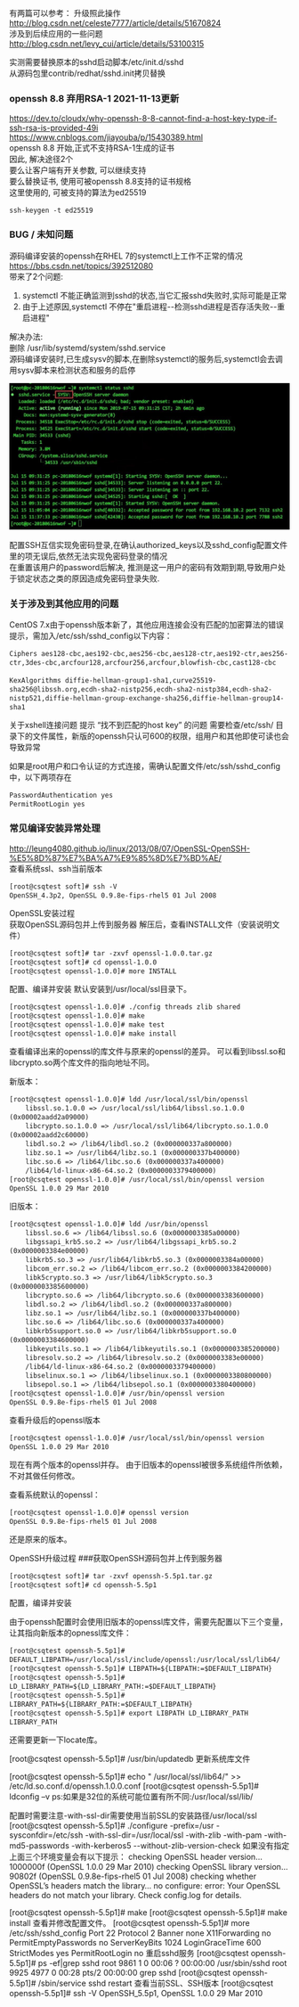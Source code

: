 有两篇可以参考：
升级照此操作  
http://blog.csdn.net/celeste7777/article/details/51670824  
涉及到后续应用的一些问题  
http://blog.csdn.net/levy_cui/article/details/53100315 

实测需要替换原本的sshd启动脚本/etc/init.d/sshd  
从源码包里contrib/redhat/sshd.init拷贝替换

### openssh 8.8 弃用RSA-1  2021-11-13更新
https://dev.to/cloudx/why-openssh-8-8-cannot-find-a-host-key-type-if-ssh-rsa-is-provided-49i  
https://www.cnblogs.com/jiayouba/p/15430389.html  
openssh 8.8 开始,正式不支持RSA-1生成的证书  
因此, 解决途径2个  
要么让客户端有开关参数, 可以继续支持  
要么替换证书, 使用可被openssh 8.8支持的证书规格  
这里使用的, 可被支持的算法为ed25519  
```
ssh-keygen -t ed25519
```

### BUG / 未知问题
源码编译安装的openssh在RHEL 7的systemctl上工作不正常的情况  
https://bbs.csdn.net/topics/392512080  
带来了2个问题:
1) systemctl 不能正确监测到sshd的状态,当它汇报sshd失败时,实际可能是正常
2) 由于上述原因,systemctl 不停在"重启进程--检测sshd进程是否存活失败--重启进程"

解决办法:  
删除 /usr/lib/systemd/system/sshd.service  
源码编译安装时,已生成sysv的脚本,在删除systemctl的服务后,systemctl会去调用sysv脚本来检测状态和服务的启停

![](images/xyFVJeN1Pnuz6rJdiH7wEVqS5YmDp2K0.jpg)


配置SSH互信实现免密码登录,在确认authorized_keys以及sshd_config配置文件里的项无误后,依然无法实现免密码登录的情况  
在重置该用户的password后解决, 推测是这一用户的密码有效期到期,导致用户处于锁定状态之类的原因造成免密码登录失败.


### 关于涉及到其他应用的问题  
CentOS 7.x由于openssh版本新了，其他应用连接会没有匹配的加密算法的错误提示，需加入/etc/ssh/sshd_config以下内容：
```
Ciphers aes128-cbc,aes192-cbc,aes256-cbc,aes128-ctr,aes192-ctr,aes256-ctr,3des-cbc,arcfour128,arcfour256,arcfour,blowfish-cbc,cast128-cbc  
 
KexAlgorithms diffie-hellman-group1-sha1,curve25519-sha256@libssh.org,ecdh-sha2-nistp256,ecdh-sha2-nistp384,ecdh-sha2-nistp521,diffie-hellman-group-exchange-sha256,diffie-hellman-group14-sha1  
```
关于xshell连接问题
提示 “找不到匹配的host key” 的问题
需要检查/etc/ssh/ 目录下的文件属性，新版的openssh只认可600的权限，组用户和其他即使可读也会导致异常

如果是root用户和口令认证的方式连接，需确认配置文件/etc/ssh/sshd_config中，以下两项存在
```
PasswordAuthentication yes
PermitRootLogin yes
```

### 常见编译安装异常处理
http://leung4080.github.io/linux/2013/08/07/OpenSSL-OpenSSH-%E5%8D%87%E7%BA%A7%E9%85%8D%E7%BD%AE/  
查看系统ssl、ssh当前版本
```
[root@csqtest soft]# ssh -V
OpenSSH_4.3p2, OpenSSL 0.9.8e-fips-rhel5 01 Jul 2008
```
OpenSSL安装过程  
获取OpenSSL源码包并上传到服务器 解压后，查看INSTALL文件（安装说明文件）
```
[root@csqtest soft]# tar -zxvf openssl-1.0.0.tar.gz 
[root@csqtest soft]# cd openssl-1.0.0
[root@csqtest openssl-1.0.0]# more INSTALL
```
配置、编译并安装
默认安装到/usr/local/ssl目录下。
```
[root@csqtest openssl-1.0.0]# ./config threads zlib shared
[root@csqtest openssl-1.0.0]# make 
[root@csqtest openssl-1.0.0]# make test
[root@csqtest openssl-1.0.0]# make install
```
查看编译出来的openssl的库文件与原来的openssl的差异。 可以看到libssl.so和libcrypto.so两个库文件的指向地址不同。

新版本：
```
[root@csqtest openssl-1.0.0]# ldd /usr/local/ssl/bin/openssl 
    libssl.so.1.0.0 => /usr/local/ssl/lib64/libssl.so.1.0.0 (0x00002aadd2a09000)
    libcrypto.so.1.0.0 => /usr/local/ssl/lib64/libcrypto.so.1.0.0 (0x00002aadd2c60000)
    libdl.so.2 => /lib64/libdl.so.2 (0x000000337a800000)
    libz.so.1 => /usr/lib64/libz.so.1 (0x000000337b400000)
    libc.so.6 => /lib64/libc.so.6 (0x000000337a400000)
    /lib64/ld-linux-x86-64.so.2 (0x0000003379400000)
[root@csqtest openssl-1.0.0]# /usr/local/ssl/bin/openssl version
OpenSSL 1.0.0 29 Mar 2010
```
旧版本：
```
[root@csqtest openssl-1.0.0]# ldd /usr/bin/openssl
    libssl.so.6 => /lib64/libssl.so.6 (0x0000003385a00000)
    libgssapi_krb5.so.2 => /usr/lib64/libgssapi_krb5.so.2 (0x0000003384e00000)
    libkrb5.so.3 => /usr/lib64/libkrb5.so.3 (0x0000003384a00000)
    libcom_err.so.2 => /lib64/libcom_err.so.2 (0x0000003384200000)
    libk5crypto.so.3 => /usr/lib64/libk5crypto.so.3 (0x0000003385600000)
    libcrypto.so.6 => /lib64/libcrypto.so.6 (0x0000003383600000)
    libdl.so.2 => /lib64/libdl.so.2 (0x000000337a800000)
    libz.so.1 => /usr/lib64/libz.so.1 (0x000000337b400000)
    libc.so.6 => /lib64/libc.so.6 (0x000000337a400000)
    libkrb5support.so.0 => /usr/lib64/libkrb5support.so.0 (0x0000003384600000)
    libkeyutils.so.1 => /lib64/libkeyutils.so.1 (0x0000003385200000)
    libresolv.so.2 => /lib64/libresolv.so.2 (0x0000003383e00000)
    /lib64/ld-linux-x86-64.so.2 (0x0000003379400000)
    libselinux.so.1 => /lib64/libselinux.so.1 (0x0000003380800000)
    libsepol.so.1 => /lib64/libsepol.so.1 (0x0000003380400000)
[root@csqtest openssl-1.0.0]# /usr/bin/openssl version
OpenSSL 0.9.8e-fips-rhel5 01 Jul 2008
```
查看升级后的openssl版本
```
[root@csqtest openssl-1.0.0]# /usr/local/ssl/bin/openssl version
OpenSSL 1.0.0 29 Mar 2010
```
现在有两个版本的openssl并存。 由于旧版本的openssl被很多系统组件所依赖，不对其做任何修改。

查看系统默认的openssl：
```
[root@csqtest openssl-1.0.0]# openssl version
OpenSSL 0.9.8e-fips-rhel5 01 Jul 2008
```
还是原来的版本。

OpenSSH升级过程
###获取OpenSSH源码包并上传到服务器
```
[root@csqtest soft]# tar -zxvf openssh-5.5p1.tar.gz 
[root@csqtest soft]# cd openssh-5.5p1
```
配置，编译并安装

由于openssh配置时会使用旧版本的openssl库文件，需要先配置以下三个变量，让其指向新版本的opnessl库文件：
```
[root@csqtest openssh-5.5p1]# DEFAULT_LIBPATH=/usr/local/ssl/include/openssl:/usr/local/ssl/lib64/
[root@csqtest openssh-5.5p1]# LIBPATH=${LIBPATH:=$DEFAULT_LIBPATH} 
[root@csqtest openssh-5.5p1]# LD_LIBRARY_PATH=${LD_LIBRARY_PATH:=$DEFAULT_LIBPATH}
[root@csqtest openssh-5.5p1]# LIBRARY_PATH=${LIBRARY_PATH:=$DEFAULT_LIBPATH}
[root@csqtest openssh-5.5p1]# export LIBPATH LD_LIBRARY_PATH LIBRARY_PATH
```
还需要更新一下locate库。

[root@csqtest openssh-5.5p1]# /usr/bin/updatedb
更新系统库文件

[root@csqtest openssh-5.5p1]# echo " /usr/local/ssl/lib64/" >> /etc/ld.so.conf.d/openssh.1.0.0.conf
[root@csqtest openssh-5.5p1]# ldconfig –v
ps:如果是32位的系统可能位置有所不同:/usr/local/ssl/lib/

配置时需要注意-with-ssl-dir需要使用当前SSL的安装路径/usr/local/ssl
[root@csqtest openssh-5.5p1]# ./configure -prefix=/usr -sysconfdir=/etc/ssh -with-ssl-dir=/usr/local/ssl -with-zlib -with-pam -with-md5-passwords -with-kerberos5 --without-zlib-version-check
如果没有指定上面三个环境变量会有以下提示： checking OpenSSL header version… 1000000f (OpenSSL 1.0.0 29 Mar 2010) checking OpenSSL library version… 90802f (OpenSSL 0.9.8e-fips-rhel5 01 Jul 2008) checking whether OpenSSL’s headers match the library… no configure: error: Your OpenSSL headers do not match your library. Check config.log for details.

[root@csqtest openssh-5.5p1]# make
[root@csqtest openssh-5.5p1]# make install
查看并修改配置文件。
[root@csqtest openssh-5.5p1]# more /etc/ssh/sshd_config
Port 22
Protocol 2
Banner none
X11Forwarding no
PermitEmptyPasswords no
ServerKeyBits 1024
LoginGraceTime 600
StrictModes yes
PermitRootLogin no
重启sshd服务
[root@csqtest openssh-5.5p1]# ps -ef|grep sshd
root      9861     1  0 00:06 ?        00:00:00 /usr/sbin/sshd
root      9925  4977  0 00:28 pts/2    00:00:00 grep sshd
[root@csqtest openssh-5.5p1]# /sbin/service sshd restart
查看当前SSL、SSH版本
[root@csqtest openssh-5.5p1]# ssh -V
OpenSSH_5.5p1, OpenSSL 1.0.0 29 Mar 2010
